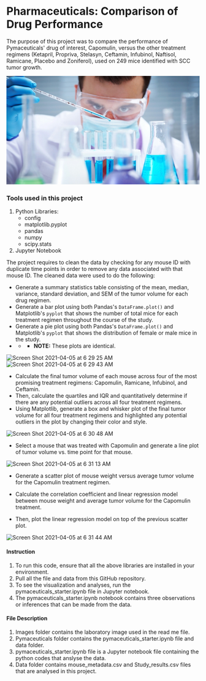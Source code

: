 # Pharmaceuticals: Comparison of Drug Performance

The purpose of this project was to compare the performance of Pymaceuticals' drug of interest, Capomulin, versus the other treatment regimens (Ketapril, Propriva, 	Stelasyn, Ceftamin, Infubinol, Naftisol, Ramicane, Placebo and Zoniferol), used on 249 mice identified with SCC tumor growth. 

![Laboratory](Images/Laboratory.jpg)

### Tools used in this project
1. Python Libraries:
    - config
    - matplotlib.pyplot
    - pandas
    - numpy
    - scipy.stats
2. Jupyter Notebook

The project requires to clean the data by checking for any mouse ID with duplicate time points in order to remove any data associated with that mouse ID.
The cleaned data were used to do the following:
* Generate a summary statistics table consisting of the mean, median, variance, standard deviation, and SEM of the tumor volume for each drug regimen.
* Generate a bar plot using both Pandas's `DataFrame.plot()` and Matplotlib's `pyplot` that shows  the number of total mice for each treatment regimen throughout the course of the study.
* Generate a pie plot using both Pandas's `DataFrame.plot()` and Matplotlib's `pyplot` that shows the distribution of female or male mice in the study.
* * * **NOTE:** These plots are identical.
<img width="449" alt="Screen Shot 2021-04-05 at 6 29 25 AM" src="https://user-images.githubusercontent.com/71471355/113508928-fad14980-950f-11eb-8e05-f2ac93aa8914.png">
<img width="444" alt="Screen Shot 2021-04-05 at 6 29 43 AM" src="https://user-images.githubusercontent.com/71471355/113508929-fb69e000-950f-11eb-9ffa-9ba12e0f2002.png">

* Calculate the final tumor volume of each mouse across four of the most promising treatment regimens: Capomulin, Ramicane, Infubinol, and Ceftamin. 
* Then, calculate the quartiles and IQR and quantitatively determine if there are any potential outliers across all four treatment regimens.
* Using Matplotlib, generate a box and whisker plot of the final tumor volume for all four treatment regimens and highlighted any potential outliers in the plot by changing their color and style.
<img width="497" alt="Screen Shot 2021-04-05 at 6 30 48 AM" src="https://user-images.githubusercontent.com/71471355/113508904-decda800-950f-11eb-849a-fa113dcb0d7a.png">

* Select a mouse that was treated with Capomulin and generate a line plot of tumor volume vs. time point for that mouse.
<img width="461" alt="Screen Shot 2021-04-05 at 6 31 13 AM" src="https://user-images.githubusercontent.com/71471355/113508899-d4aba980-950f-11eb-81f9-e17516bc8fa1.png">

* Generate a scatter plot of mouse weight versus average tumor volume for the Capomulin treatment regimen.

* Calculate the correlation coefficient and linear regression model between mouse weight and average tumor volume for the Capomulin treatment. 
* Then, plot the linear regression model on top of the previous scatter plot.
<img width="460" alt="Screen Shot 2021-04-05 at 6 31 44 AM" src="https://user-images.githubusercontent.com/71471355/113508895-cb224180-950f-11eb-97b1-cd018e582970.png">

#### Instruction
1.  To run this code, ensure that all the above libraries are installed in your environment.
2.  Pull all the file and data from this GitHub repository.
3.  To see the visualization and analyses, run the pymaceuticals_starter.ipynb file in Jupyter notebook.
4.  The pymaceuticals_starter.ipynb notebook contains three observations or inferences that can be made from the data.

#### File Description
1.  Images folder contains the laboratory image used in the read me file.
2.  Pymaceuticals folder contains the pymaceuticals_starter.ipynb file and data folder.
3.  pymaceuticals_starter.ipynb file is a Jupyter notebook file containing the python codes that anslyse the data. 
4.  Data folder contains mouse_metadata.csv and Study_results.csv files that are analysed in this project. 
